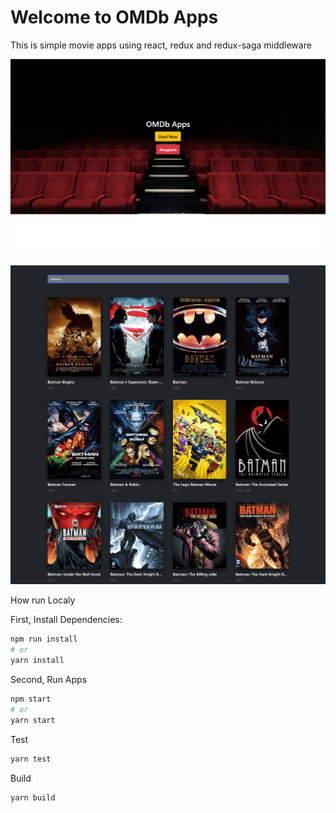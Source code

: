 # Welcome to OMDb Apps

This is simple movie apps using react, redux and redux-saga middleware

![Home](/screenshot/home.png)

![Movies](/screenshot/movies.png)

How run Localy

First, Install Dependencies:

```bash
npm run install
# or
yarn install
```

Second, Run Apps

```bash
npm start
# or
yarn start
```

Test

```bash
yarn test
```

Build

```bash
yarn build
```
